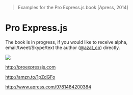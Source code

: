 > Examples for the Pro Express.js book [Apress, 2014]

# Pro Express.js

The book is in progress, if you would like to receive alpha, email/tweet/Skype/text the author ([@azat_co](http://twitter.com/azat_co)) directly.

![](http://www.apress.com/media/catalog/product/cache/9/image/9df78eab33525d08d6e5fb8d27136e95/A/9/A9781484200384-3d.png)

<http://proexpressjs.com>

<http://amzn.to/1pZdGFo>

<http://www.apress.com/9781484200384>
